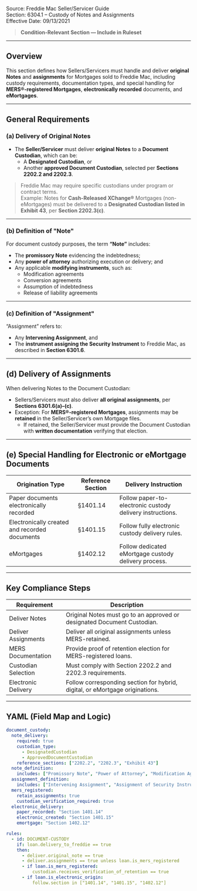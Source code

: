 Source: Freddie Mac Seller/Servicer Guide  
Section: 6304.1 – Custody of Notes and Assignments  
Effective Date: 09/13/2021  

> **Condition-Relevant Section — Include in Ruleset**

---

## Overview
This section defines how Sellers/Servicers must handle and deliver **original Notes** and **assignments** for Mortgages sold to Freddie Mac, including custody requirements, documentation types, and special handling for **MERS®-registered Mortgages**, **electronically recorded** documents, and **eMortgages**.

---

## General Requirements

### (a) Delivery of Original Notes
- The **Seller/Servicer** must deliver **original Notes** to a **Document Custodian**, which can be:
  - A **Designated Custodian**, or  
  - Another **approved Document Custodian**, selected per **Sections 2202.2 and 2202.3**.  

> Freddie Mac may require specific custodians under program or contract terms.  
Example: Notes for **Cash-Released XChange®** Mortgages (non-eMortgages) must be delivered to a **Designated Custodian listed in Exhibit 43**, per **Section 2202.3(c)**.

---

### (b) Definition of "Note"
For document custody purposes, the term **“Note”** includes:
- The **promissory Note** evidencing the indebtedness;  
- Any **power of attorney** authorizing execution or delivery; and  
- Any applicable **modifying instruments**, such as:
  - Modification agreements  
  - Conversion agreements  
  - Assumption of indebtedness  
  - Release of liability agreements  

---

### (c) Definition of "Assignment"
“Assignment” refers to:
- Any **Intervening Assignment**, and  
- The **instrument assigning the Security Instrument** to Freddie Mac, as described in **Section 6301.6**.  

---

## (d) Delivery of Assignments
When delivering Notes to the Document Custodian:
- Sellers/Servicers must also deliver **all original assignments**, per **Sections 6301.6(a)–(c)**.  
- Exception: For **MERS®-registered Mortgages**, assignments may be **retained** in the Seller/Servicer’s own Mortgage files.  
  - If retained, the Seller/Servicer must provide the Document Custodian with **written documentation** verifying that election.

---

## (e) Special Handling for Electronic or eMortgage Documents

| Origination Type | Reference Section | Delivery Instruction |
|------------------|------------------|----------------------|
| Paper documents electronically recorded | §1401.14 | Follow paper-to-electronic custody delivery instructions. |
| Electronically created and recorded documents | §1401.15 | Follow fully electronic custody delivery rules. |
| eMortgages | §1402.12 | Follow dedicated eMortgage custody delivery process. |

---

## Key Compliance Steps
| Requirement | Description |
|--------------|-------------|
| Deliver Notes | Original Notes must go to an approved or designated Document Custodian. |
| Deliver Assignments | Deliver all original assignments unless MERS-retained. |
| MERS Documentation | Provide proof of retention election for MERS-registered loans. |
| Custodian Selection | Must comply with Section 2202.2 and 2202.3 requirements. |
| Electronic Delivery | Follow corresponding section for hybrid, digital, or eMortgage originations. |

---

## YAML (Field Map and Logic)
```yaml
document_custody:
  note_delivery:
    required: true
    custodian_type:
      - DesignatedCustodian
      - ApprovedDocumentCustodian
    reference_sections: ["2202.2", "2202.3", "Exhibit 43"]
  note_definition:
    includes: ["Promissory Note", "Power of Attorney", "Modification Agreement", "Conversion Agreement", "Assumption and Release Agreement"]
  assignment_definition:
    includes: ["Intervening Assignment", "Assignment of Security Instrument"]
  mers_registered:
    retain_assignments: true
    custodian_verification_required: true
  electronic_delivery:
    paper_recorded: "Section 1401.14"
    electronic_created: "Section 1401.15"
    emortgage: "Section 1402.12"

rules:
  - id: DOCUMENT-CUSTODY
    if: loan.delivery_to_freddie == true
    then:
      - deliver.original_note == true
      - deliver.assignments == true unless loan.is_mers_registered
      - if loan.is_mers_registered:
          custodian.receives_verification_of_retention == true
      - if loan.is_electronic_origin:
          follow.section in ["1401.14", "1401.15", "1402.12"]
